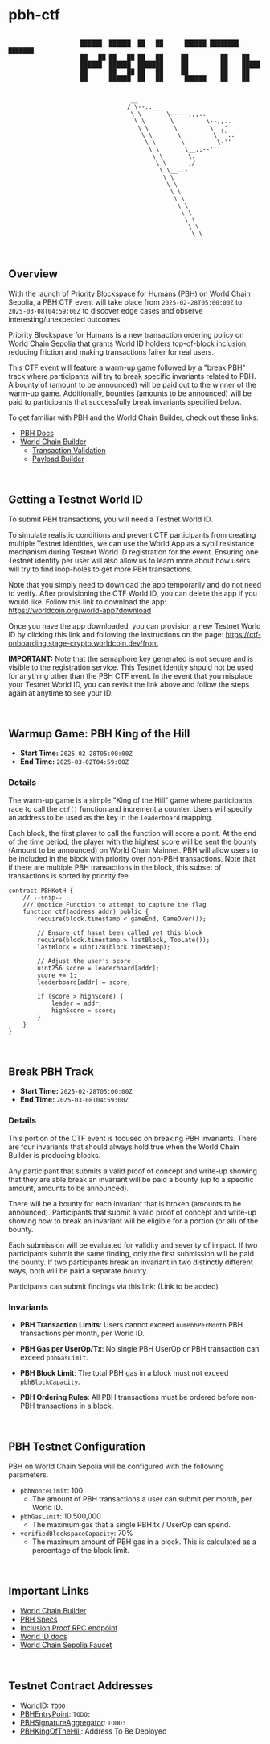 # pbh-ctf

```

                    ██████  ██████  ██   ██      ██████ ████████ ███████ 
                    ██   ██ ██   ██ ██   ██     ██         ██    ██      
                    ██████  ██████  ███████     ██         ██    █████   
                    ██      ██   ██ ██   ██     ██         ██    ██      
                    ██      ██████  ██   ██      ██████    ██    ██      
    
                  
                                  __
                                 / \--..____
                                  \ \       \-----,,,..
                                   \ \       \         \--,,..
                                    \ \       \         \  ,'
                                     \ \       \         \ ``..
                                      \ \       \         \-''
                                       \ \       \__,,--'''
                                        \ \       \.
                                         \ \      ,/
                                          \ \__..-
                                           \ \
                                            \ \
                                             \ \   
                                              \ \
                                               \ \
                                                \ \
                                                 \ \
                                                  \ \
                                                   \ \
```

<br>

## Overview 
With the launch of Priority Blockspace for Humans (PBH) on World Chain Sepolia, a PBH CTF event will take place from `2025-02-28T05:00:00Z` to `2025-03-08T04:59:00Z` to discover edge cases and observe interesting/unexpected outcomes.

Priority Blockspace for Humans is a new transaction ordering policy on World Chain Sepolia that grants World ID holders top-of-block inclusion, reducing friction and making transactions fairer for real users.

This CTF event will feature a warm-up game followed by a "break PBH" track where participants will try to break specific invariants related to PBH. A bounty of (amount to be announced) will be paid out to the winner of the warm-up game. Additionally, bounties (amounts to be announced) will be paid to participants that successfully break invariants specified below. 

To get familiar with PBH and the World Chain Builder, check out these links:
- [PBH Docs](https://worldcoin.github.io/world-chain/pbh/architecture.html)
- [World Chain Builder](https://github.com/worldcoin/world-chain/tree/main/world-chain-builder/crates/world)
    - [Transaction Validation](https://github.com/worldcoin/world-chain/blob/main/world-chain-builder/crates/world/pool/src/validator.rs#L180)
    - [Payload Builder](https://github.com/worldcoin/world-chain/blob/main/world-chain-builder/crates/world/payload/src/builder.rs#L208)

<br>


## Getting a Testnet World ID
To submit PBH transactions, you will need a Testnet World ID.

To simulate realistic conditions and prevent CTF participants from creating multiple Testnet identities, we can use the World App as a sybil resistance mechanism during Testnet World ID registration for the event. Ensuring one Testnet identity per user will also allow us to learn more about how users will try to find loop-holes to get more PBH transactions.

Note that you simply need to download the app temporarily and do not need to verify. After provisioning the CTF World ID, you can delete the app if you would like. Follow this link to download the app:
https://worldcoin.org/world-app?download


Once you have the app downloaded, you can provision a new Testnet World ID by clicking this link and following the instructions on the page:
https://ctf-onboarding.stage-crypto.worldcoin.dev/front


**IMPORTANT:** Note that the semaphore key generated is not secure and is visible to the registration service. This Testnet identity should not be used for anything other than the PBH CTF event. In the event that you misplace your Testnet World ID, you can revisit the link above and follow the steps again at anytime to see your ID.


<br>


## Warmup Game: PBH King of the Hill
- **Start Time:** `2025-02-28T05:00:00Z`
- **End Time:** `2025-03-02T04:59:00Z`

### Details
The warm-up game is a simple "King of the Hill" game where participants race to call the `ctf()` function and increment a counter. Users will specify an address to be used as the key in the `leaderboard` mapping.

Each block, the first player to call the function will score a point. At the end of the time period, the player with the highest score will be sent the bounty (Amount to be announced) on World Chain Mainnet. PBH will allow users to be included in the block with priority over non-PBH transactions. Note that if there are multiple PBH transactions in the block, this subset of transactions is sorted by priority fee.

```solidity
contract PBHKotH {
    // --snip--
    /// @notice Function to attempt to capture the flag
    function ctf(address addr) public {
        require(block.timestamp < gameEnd, GameOver());

        // Ensure ctf hasnt been called yet this block
        require(block.timestamp > lastBlock, TooLate());
        lastBlock = uint128(block.timestamp);

        // Adjust the user's score
        uint256 score = leaderboard[addr];
        score += 1;
        leaderboard[addr] = score;

        if (score > highScore) {
            leader = addr;
            highScore = score;
        }
    }
}
```

<br>

## Break PBH Track
- **Start Time:** `2025-02-28T05:00:00Z`
- **End Time:** `2025-03-08T04:59:00Z`

### Details
This portion of the CTF event is focused on breaking PBH invariants. There are four invariants that should always hold true when the World Chain Builder is producing blocks. 

Any participant that submits a valid proof of concept and write-up showing that they are able break an invariant will be paid a bounty (up to a specific amount, amounts to be announced). 

There will be a bounty for each invariant that is broken (amounts to be announced). Participants that submit a valid proof of concept and write-up showing how to break an invariant will be eligible for a portion (or all) of the bounty.

Each submission will be evaluated for validity and severity of impact. If two participants submit the same finding, only the first submission will be paid the bounty. If two participants break an invariant in two distinctly different ways, both will be paid a separate bounty.

Participants can submit findings via this link: (Link to be added)

### Invariants

- **PBH Transaction Limits**: Users cannot exceed `numPbhPerMonth` PBH transactions per month, per World ID.

- **PBH Gas per UserOp/Tx**: No single PBH UserOp or PBH transaction can exceed `pbhGasLimit`.

- **PBH Block Limit**: The total PBH gas in a block must not exceed `pbhBlockCapacity`.

- **PBH Ordering Rules**: All PBH transactions must be ordered before non-PBH transactions in a block.


<br>

## PBH Testnet Configuration
PBH on World Chain Sepolia will be configured with the following parameters.

- `pbhNonceLimit`: 100
    - The amount of PBH transactions a user can submit per month, per World ID.
- `pbhGasLimit`: 10,500,000
    - The maximum gas that a single PBH tx / UserOp can spend.
- `verifiedBlockspaceCapacity`: 70%
    - The maximum amount of PBH gas in a block. This is calculated as a percentage of the block limit.

<br>

## Important Links
- [World Chain Builder](https://github.com/worldcoin/world-chain)
- [PBH Specs](https://worldcoin.github.io/world-chain/pbh/architecture.html)
- [Inclusion Proof RPC endpoint](TODO:)
- [World ID docs](https://docs.world.org/world-id/reference/contracts#usage)
- [World Chain Sepolia Faucet](TODO:)

<br>

## Testnet Contract Addresses
- [WorldID](https://worldscan.org/TODO:): `TODO:`
- [PBHEntryPoint](https://worldscan.org/TODO:): `TODO:`
- [PBHSignatureAggregator](https://worldscan.org/TODO:): `TODO:`
- [PBHKingOfTheHill](https://worldscan.org/TODO:): Address To Be Deployed
